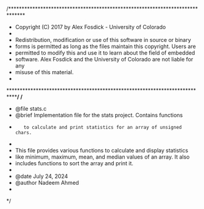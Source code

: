 /******************************************************************************
 * Copyright (C) 2017 by Alex Fosdick - University of Colorado
 *
 * Redistribution, modification or use of this software in source or binary
 * forms is permitted as long as the files maintain this copyright. Users are 
 * permitted to modify this and use it to learn about the field of embedded
 * software. Alex Fosdick and the University of Colorado are not liable for any
 * misuse of this material. 
 *
 *****************************************************************************/
/**
 * @file stats.c
 * @brief Implementation file for the stats project. Contains functions
 *        to calculate and print statistics for an array of unsigned chars.
 *
 * This file provides various functions to calculate and display statistics 
 * like minimum, maximum, mean, and median values of an array. It also 
 * includes functions to sort the array and print it.
 *
 * @date July 24, 2024
 * @author Nadeem Ahmed
 *
 */

